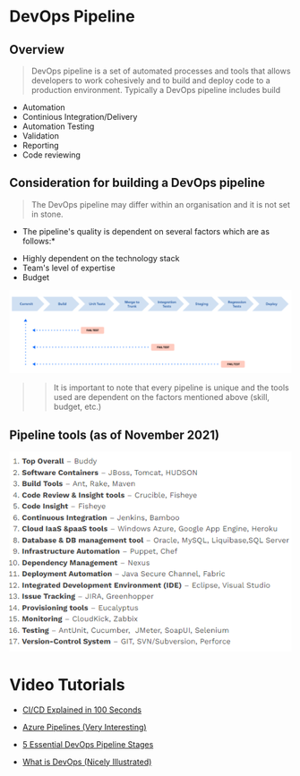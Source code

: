 # DevOps Pipeline 

## Overview
> DevOps pipeline is a set of automated processes and tools that allows developers to work cohesively and to build and deploy code to a production environment.
> Typically a DevOps pipeline includes build
- Automation
- Continious Integration/Delivery
- Automation Testing
- Validation
- Reporting
- Code reviewing

## Consideration for building a DevOps pipeline
> The DevOps pipeline may differ within an organisation and it is not set in stone.
* The pipeline's quality is dependent on several factors which are as follows:*
- Highly dependent on the technology stack
- Team's level of expertise
- Budget

![Illustration of the DevOps Pipeline](https://github.com/rlennon/adamsfamhaunted/blob/main/ver1/AdamsFam/public/images/pipeline.PNG)

>> It is important to note that every pipeline is unique and the tools used are dependent on the factors mentioned above (skill, budget, etc.)

## Pipeline tools (as of November 2021)
![The most used DevOps tools](https://github.com/rlennon/adamsfamhaunted/blob/main/ver1/AdamsFam/public/images/tools.PNG)

# Video Tutorials 

- [CI/CD Explained in 100 Seconds](https://www.youtube.com/watch?v=scEDHsr3APg)

- [Azure Pipelines (Very Interesting)](https://www.youtube.com/watch?v=NuYDAs3kNV8)

- [5 Essential DevOps Pipeline Stages](https://www.youtube.com/watch?v=IY9WvL95azs)

- [What is DevOps (Nicely Illustrated)](https://www.youtube.com/watch?v=Xrgk023l4lI)